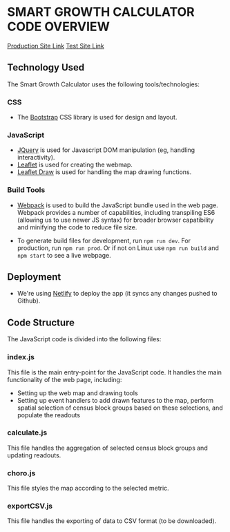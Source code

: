 # SMART GROWTH CALCULATOR CODE OVERVIEW

[Production Site Link](https://smartgrowthcalculator.netlify.com)
[Test Site Link](https://testsmartgrowthcalculator.netlify.com)

## Technology Used

The Smart Growth Calculator uses the following tools/technologies:

### CSS 
* The [Bootstrap](www.getbootstrap.com) CSS library is used for design and layout.  

### JavaScript 
* [JQuery](https://jquery.com) is used for Javascript DOM manipulation (eg, handling interactivity).
* [Leaflet](https://leafletjs.com) is used for creating the webmap.
* [Leaflet Draw](http://leaflet.github.io/Leaflet.draw/docs/leaflet-draw-latest.html) is used for handling the map drawing functions.

### Build Tools
* [Webpack](https://webpack.js.org) is used to build the JavaScript bundle used in the web page.  Webpack provides a number of capabilities, including transpiling ES6 (allowing us to use newer JS syntax) for broader browser capatibility and minifying the code to reduce file size. 

* To generate build files for development, run `npm run dev`.  For production, run `npm run prod`. Or if not on Linux use `npm run build` and `npm start` to see a live webpage. 

## Deployment

* We're using [Netlify](https://netlify.com) to deploy the app (it syncs any changes pushed to Github).

## Code Structure

The JavaScript code is divided into the following files:

### index.js

This file is the main entry-point for the JavaScript code.  It handles the main functionality of the web page, including:
* Setting up the web map and drawing tools
* Setting up event handlers to add drawn features to the map, perform spatial selection of census block groups based on these selections, and populate the readouts

### calculate.js

This file handles the aggregation of selected census block groups and updating readouts.

### choro.js

This file styles the map according to the selected metric.  

### exportCSV.js

This file handles the exporting of data to CSV format (to be downloaded).
